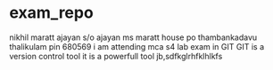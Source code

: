 # exam_repo
nikhil maratt ajayan
s/o ajayan ms
maratt house
po thambankadavu
thalikulam
pin 680569
i am attending mca s4 lab exam in GIT
GIT is a version control tool
it is a powerfull tool
jb,sdfkglrhfklhlkfs